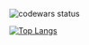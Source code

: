 <!--
### Hi there 👋

**Marina-28/Marina-28** is a ✨ _special_ ✨ repository because its `README.md` (this file) appears on your GitHub profile.

Here are some ideas to get you started:

- 🔭 I’m currently working on ...
- 🌱 I’m currently learning ...
- 👯 I’m looking to collaborate on ...
- 🤔 I’m looking for help with ...
- 💬 Ask me about ...
- 📫 How to reach me: ...
- 😄 Pronouns: ...
- ⚡ Fun fact: ...
-->
![codewars status](https://www.codewars.com/users/Marina-28/badges/small)


[![Top Langs](https://github-readme-stats-git-masterrstaa-rickstaa.vercel.app/api/top-langs/?username=marina-28&langs_count=6&layout=compact)](https://github.com/marina-28/github-readme-stats)

